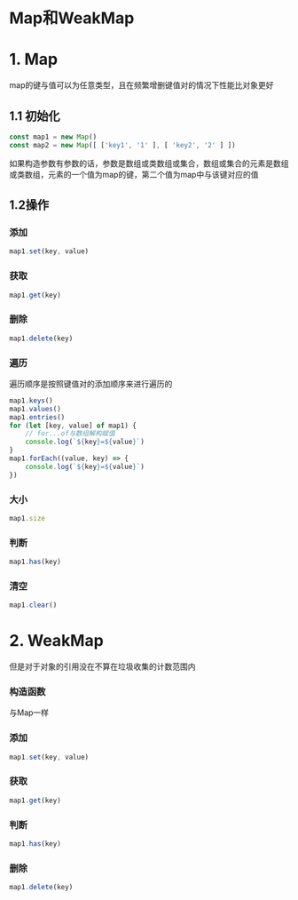 # Map和WeakMap

# 1. Map

map的键与值可以为任意类型，且在频繁增删键值对的情况下性能比对象更好

## 1.1 初始化

```javascript
const map1 = new Map()
const map2 = new Map([ ['key1', '1' ], [ 'key2', '2' ] ])
```

如果构造参数有参数的话，参数是数组或类数组或集合，数组或集合的元素是数组或类数组，元素的一个值为map的键，第二个值为map中与该键对应的值

## 1.2操作

### 添加

```javascript
map1.set(key, value)
```

### 获取

```javascript
map1.get(key)
```

### 删除

```javascript
map1.delete(key)
```

### 遍历

遍历顺序是按照键值对的添加顺序来进行遍历的

```javascript
map1.keys()
map1.values()
map1.entries()
for (let [key, value] of map1) {
    // for...of与数组解构赋值
    console.log(`${key}=${value}`)
}
map1.forEach((value, key) => {
    console.log(`${key}=${value}`)
})
```

### 大小

```javascript
map1.size
```

### 判断

```javascript
map1.has(key)
```

### 清空

```javascript
map1.clear()
```

# 2. WeakMap

但是对于对象的引用没在不算在垃圾收集的计数范围内

### 构造函数

与Map一样

### 添加

```javascript
map1.set(key, value)
```

### 获取

```javascript
map1.get(key)
```

### 判断

```javascript
map1.has(key)
```

### 删除

```javascript
map1.delete(key)
```
